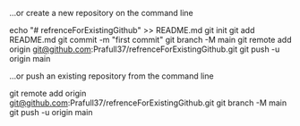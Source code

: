 …or create a new repository on the command line

echo "# refrenceForExistingGithub" >> README.md
git init
git add README.md
git commit -m "first commit"
git branch -M main
git remote add origin git@github.com:Prafull37/refrenceForExistingGithub.git
git push -u origin main

…or push an existing repository from the command line

git remote add origin git@github.com:Prafull37/refrenceForExistingGithub.git
git branch -M main
git push -u origin main

